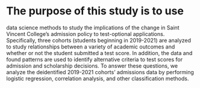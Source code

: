 # The purpose of this study is to use 
data science methods to study the 
implications of the change in
 Saint Vincent College’s admission 
policy to test-optional applications.
 Specifically, three cohorts 
(students beginning in 2019-2021)
 are analyzed to study relationships 
between a variety of academic outcomes
 and whether or not the student submitted 
a test score.  In addition, the data and found 
patterns are used to identify alternative
 criteria to test scores for admission and 
scholarship decisions. To answer these questions,
 we analyze the deidentified 2019-2021 cohorts’ 
admissions data by performing logistic regression,
 correlation analysis, and other classification 
methods. 

